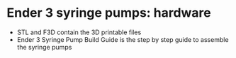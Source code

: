 # Ender 3 syringe pumps: hardware

+ STL and F3D contain the 3D printable files 
+ Ender 3 Syringe Pump Build Guide is the step by step guide to assemble the syringe pumps 
